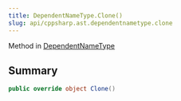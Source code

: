 ```yaml
---
title: DependentNameType.Clone()
slug: api/cppsharp.ast.dependentnametype.clone
---
```

Method in [DependentNameType](/api/cppsharp/ast/dependentnametype)

## Summary



```csharp
public override object Clone()
```

